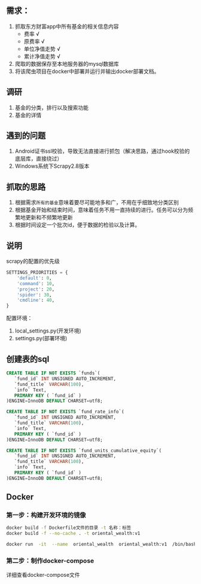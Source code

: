 ## 需求：
1. 抓取东方财富app中所有基金的相关信息内容
   - 费率 √
   - 原费率 √
   - 单位净值走势 √
   - 累计净值走势 √
2. 爬取的数据保存至本地服务器的mysql数据库
3. 将该爬虫项目在docker中部署并运行并输出docker部署文档。

## 调研
1. 基金的分类，排行以及搜索功能
2. 基金的详情

## 遇到的问题
1. Android证书ssl校验，导致无法直接进行抓包（解决思路，通过hook校验的底层库，直接绕过）
2. Windows系统下Scrapy2.8版本
## 抓取的思路
1. 根据需求`所有的基金`意味着要尽可能地多和广，不用在乎细致地分类区别
2. 根据基金开始和结束时间，意味着任务不用一直持续的进行。任务可以分为频繁地更新和不频繁地更新
3. 根据时间设定一个批次id，便于数据的检验以及计算。

## 说明
scrapy的配置的优先级
```python
SETTINGS_PRIORITIES = {
    'default': 0,
    'command': 10,
    'project': 20,
    'spider': 30,
    'cmdline': 40,
}
```
配置环境：
1. local_settings.py(开发环境)
2. settings.py(部署环境)
## 创建表的sql
```sql
CREATE TABLE IF NOT EXISTS `funds`(
   `fund_id` INT UNSIGNED AUTO_INCREMENT,
   `fund_title` VARCHAR(100),
   `info` Text,
   PRIMARY KEY ( `fund_id` )
)ENGINE=InnoDB DEFAULT CHARSET=utf8;

CREATE TABLE IF NOT EXISTS `fund_rate_info`(
   `fund_id` INT UNSIGNED AUTO_INCREMENT,
   `fund_title` VARCHAR(100),
   `info` Text,
   PRIMARY KEY ( `fund_id` )
)ENGINE=InnoDB DEFAULT CHARSET=utf8;

CREATE TABLE IF NOT EXISTS `fund_units_cumulative_equity`(
   `fund_id` INT UNSIGNED AUTO_INCREMENT,
   `fund_title` VARCHAR(100),
   `info` Text,
   PRIMARY KEY ( `fund_id` )
)ENGINE=InnoDB DEFAULT CHARSET=utf8;
```
## Docker

### 第一步：构建开发环境的镜像

```bash
docker build -f Dockerfile文件的目录 -t 名称：标签
docker build -f --no-cache . -t oriental_wealth:v1

docker run  -it  --name  oriental_wealth  oriental_wealth:v1  /bin/bash
```

### 第二步：制作docker-compose
详细查看docker-compose文件

